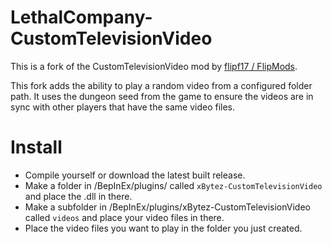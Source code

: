 # LethalCompany-CustomTelevisionVideo

This is a fork of the CustomTelevisionVideo mod by [flipf17 / FlipMods](https://thunderstore.io/c/lethal-company/p/FlipMods/CustomTelevisionVideo/source/).

This fork adds the ability to play a random video from a configured folder path. It uses the dungeon seed from the game to ensure the videos are in sync with other players that have the same video files.

# Install

* Compile yourself or download the latest built release.
* Make a folder in <game root>/BepInEx/plugins/ called `xBytez-CustomTelevisionVideo` and place the .dll in there.
* Make a subfolder in <game root>/BepInEx/plugins/xBytez-CustomTelevisionVideo called `videos` and place your video files in there.
* Place the video files you want to play in the folder you just created.
